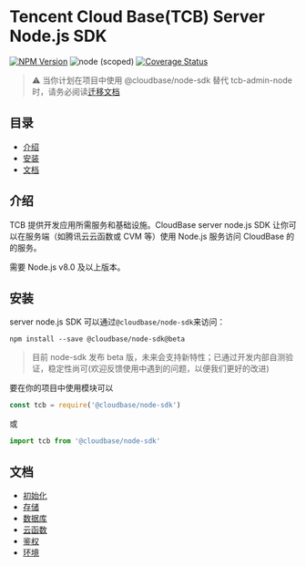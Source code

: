 # Tencent Cloud Base(TCB) Server Node.js SDK

[![NPM Version](https://img.shields.io/npm/v/@cloudbase/node-sdk/beta)](https://www.npmjs.com/package/@cloudbase/node-sdk)
![node (scoped)](https://img.shields.io/node/v/@cloudbase/node-sdk)
[![Coverage Status](https://coveralls.io/repos/github/TencentCloudBase/node-sdk/badge.svg?branch=master)](https://coveralls.io/github/TencentCloudBase/node-sdk?branch=master)

> ⚠️ 当你计划在项目中使用 @cloudbase/node-sdk 替代 tcb-admin-node 时，请务必阅读[迁移文档](./docs/packageChange.md)

## 目录

- [介绍](#介绍)
- [安装](#安装)
- [文档](#文档)

## 介绍

TCB 提供开发应用所需服务和基础设施。CloudBase server node.js SDK 让你可以在服务端（如腾讯云云函数或 CVM 等）使用 Node.js 服务访问 CloudBase 的的服务。

需要 Node.js v8.0 及以上版本。

## 安装

server node.js SDK 可以通过`@cloudbase/node-sdk`来访问：

```base
npm install --save @cloudbase/node-sdk@beta
```

> 目前 node-sdk 发布 beta 版，未来会支持新特性；已通过开发内部自测验证，稳定性尚可(欢迎反馈使用中遇到的问题，以便我们更好的改进)

要在你的项目中使用模块可以

```js
const tcb = require('@cloudbase/node-sdk')
```

或

```js
import tcb from '@cloudbase/node-sdk'
```

## 文档

- [初始化](docs/initialization.md)
- [存储](docs/storage.md)
- [数据库](docs/database.md)
- [云函数](docs/functions.md)
- [鉴权](./docs/auth.md)
- [环境](./docs/env.md)
